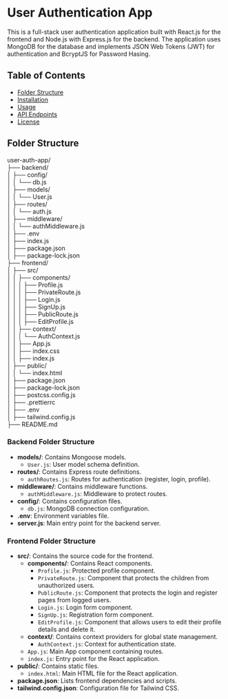 # User Authentication App

This is a full-stack user authentication application built with React.js for the frontend and Node.js with Express.js for the backend. The application uses MongoDB for the database and implements JSON Web Tokens (JWT) for authentication and BcryptJS for Password Hasing.

## Table of Contents

- [Folder Structure](#folder-structure)
- [Installation](#installation)
- [Usage](#usage)
- [API Endpoints](#api-endpoints)
- [License](#license)

## Folder Structure
user-auth-app/<br>
├── backend/<br>
│ ├── config/<br>
│ │ └── db.js<br>
│ ├── models/<br>
│ │ └── User.js<br>
│ ├── routes/<br>
│ │ └── auth.js<br>
│ ├── middleware/<br>
│ │ └── authMiddleware.js<br>
│ ├── .env<br>
│ ├── index.js<br>
│ ├── package.json<br>
│ ├── package-lock.json<br>
├── frontend/<br>
│ ├── src/<br>
│ │ ├── components/<br>
│ │ │ ├── Profile.js<br>
│ │ │ ├── PrivateRoute.js<br>
│ │ │ ├── Login.js<br>
│ │ │ ├── SignUp.js<br>
│ │ │ ├── PublicRoute.js<br>
│ │ │ ├── EditProfile.js<br>
│ │ ├── context/<br>
│ │ │ └── AuthContext.js<br>
│ │ ├── App.js<br>
│ │ ├── index.css<br>
│ │ ├── index.js<br>
│ ├── public/<br>
│ │ └── index.html<br>
│ ├── package.json<br>
│ ├── package-lock.json<br>
│ ├── postcss.config.js<br>
│ ├── .prettierrc<br>
│ ├── .env<br>
│ ├── tailwind.config.js<br>
├── README.md<br>

### Backend Folder Structure

- **models/**: Contains Mongoose models.
  - `User.js`: User model schema definition.
- **routes/**: Contains Express route definitions.
  - `authRoutes.js`: Routes for authentication (register, login, profile).
- **middleware/**: Contains middleware functions.
  - `authMiddleware.js`: Middleware to protect routes.
- **config/**: Contains configuration files.
  - `db.js`: MongoDB connection configuration.
- **.env**: Environment variables file.
- **server.js**: Main entry point for the backend server.

### Frontend Folder Structure

- **src/**: Contains the source code for the frontend.
  - **components/**: Contains React components.
    - `Profile.js`: Protected profile component.
    - `PrivateRoute.js`: Component that protects the children from unauthorized users.
    - `PublicRoute.js`: Component that protects the login and register pages from logged users.
    - `Login.js`: Login form component.
    - `SignUp.js`: Registration form component.
    - `EditProfile.js`: Component that allows users to edit their profile details and delete it.
  - **context/**: Contains context providers for global state management.
    - `AuthContext.js`: Context for authentication state.
  - `App.js`: Main App component containing routes.
  - `index.js`: Entry point for the React application.
- **public/**: Contains static files.
  - `index.html`: Main HTML file for the React application.
- **package.json**: Lists frontend dependencies and scripts.
- **tailwind.config.json**: Configuration file for Tailwind CSS.
